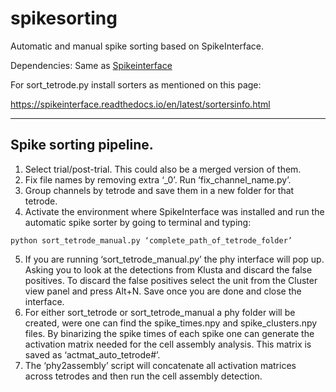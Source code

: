 # spikesorting
Automatic and manual spike sorting based on SpikeInterface.

Dependencies: Same as [Spikeinterface](https://github.com/SpikeInterface/spiketutorials/tree/master/NWB_Developer_Breakout_Session_Sep2020)

For sort_tetrode.py install sorters as mentioned on this page:

https://spikeinterface.readthedocs.io/en/latest/sortersinfo.html


-----------------------
## Spike sorting pipeline.

1.	Select trial/post-trial. This could also be a merged version of them.
2.	Fix file names by removing extra ‘_0’.  Run ‘fix_channel_name.py’.
3.	Group channels by tetrode and save them in a new folder for that tetrode.
4.	Activate the environment where SpikeInterface was installed and run the automatic spike sorter by going to terminal and typing:
```
python sort_tetrode_manual.py ‘complete_path_of_tetrode_folder’
```
5.	If you are running ‘sort_tetrode_manual.py’ the phy interface will pop up. Asking you to look at the detections from Klusta and discard the false positives. To discard the false positives select the unit from the Cluster view panel and press Alt+N. Save once you are done and close the interface.
6.	For either sort_tetrode or sort_tetrode_manual a phy folder will be created, were one can find the spike_times.npy and spike_clusters.npy files. By binarizing the spike times of each spike one can generate the activation matrix needed for the cell assembly analysis. This matrix is saved as ‘actmat_auto_tetrode#’.
7.	The ‘phy2assembly’ script will concatenate all activation matrices across tetrodes and then run the cell assembly detection.
